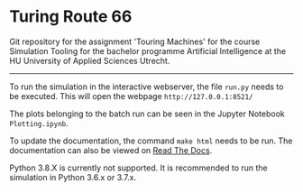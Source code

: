 # Turing Route 66

Git repository for the assignment 'Touring Machines' for the course Simulation Tooling for the bachelor programme Artificial Intelligence at the HU University of Applied Sciences Utrecht.

***
To run the simulation in the interactive webserver, the file `run.py` needs to be executed. This will open the webpage `http://127.0.0.1:8521/`

The plots belonging to the batch run can be seen in the Jupyter Notebook `Plotting.ipynb`.

To update the documentation, the command `make html` needs to be run. The documentation can also be viewed on [Read The Docs](https://turing-route-66.readthedocs.io/en/latest/ "readthedocs.io").

Python 3.8.X is currently not supported. It is recommended to run the simulation in Python 3.6.x or 3.7.x.
